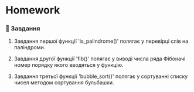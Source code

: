 # Homework
### 📖 Завдання
1. Завдання першої функції 'is_palindrome()' полягає у перевірці слів на паліндроми.

2. Завдання другої функції 'fib()' полягає у виводі числа ряда Фібоначі номер порядку якого вводяться у функцію.

3. Завдання третьої функції 'bubble_sort()' полягає у сортуванні списку чисел методом сортування бульбашки.
